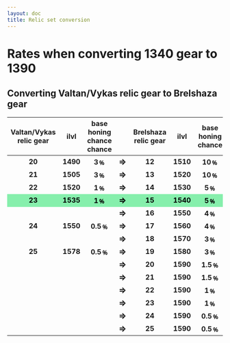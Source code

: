 ```yaml
---
layout: doc
title: Relic set conversion
---
```


<style scoped>
table {
  text-align: center;
}
tr {
  font-weight: bold;
}
td strong {
  font-size: 1.2em;
}

table tr:nth-child(4) { 
  background-color: #86efac;
  color: black;
}

</style>

# Rates when converting 1340 gear to 1390

## Converting Valtan/Vykas <span class="relic-text">relic</span> gear to Brelshaza gear

| Valtan/Vykas relic gear | ilvl | base honing chance chance |       | Brelshaza relic gear | ilvl | base honing chance |
| ----------------------- | :--: | ------------------------- | ----- | -------------------- | ---- | ------------------ |
| 20                      | 1490 | 3﹪                       | **⇒** | 12                   | 1510 | 10﹪               |
| 21                      | 1505 | 3﹪                       | **⇒** | 13                   | 1520 | 10﹪               |
| 22                      | 1520 | 1﹪                       | **⇒** | 14                   | 1530 | 5﹪                |
| 23                      | 1535 | 1﹪                       | **⇒** | 15                   | 1540 | 5﹪                |
|                         |      |                           | **⇒** | 16                   | 1550 | 4﹪                |
| 24                      | 1550 | 0.5﹪                     | **⇒** | 17                   | 1560 | 4﹪                |
|                         |      |                           | **⇒** | 18                   | 1570 | 3﹪                |
| 25                      | 1578 | 0.5﹪                     | **⇒** | 19                   | 1580 | 3﹪                |
|                         |      |                           | **⇒** | 20                   | 1590 | 1.5﹪              |
|                         |      |                           | **⇒** | 21                   | 1590 | 1.5﹪              |
|                         |      |                           | **⇒** | 22                   | 1590 | 1﹪                |
|                         |      |                           | **⇒** | 23                   | 1590 | 1﹪                |
|                         |      |                           | **⇒** | 24                   | 1590 | 0.5﹪              |
|                         |      |                           | **⇒** | 25                   | 1590 | 0.5﹪              |

